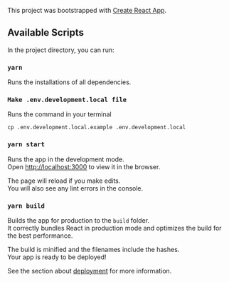 This project was bootstrapped with [Create React App](https://github.com/facebook/create-react-app).

## Available Scripts

In the project directory, you can run:

### `yarn`

Runs the installations of all dependencies.

### `Make .env.development.local file`

Runs the command in your terminal 

`cp .env.development.local.example .env.development.local`

### `yarn start`

Runs the app in the development mode.<br />
Open [http://localhost:3000](http://localhost:3000) to view it in the browser.

The page will reload if you make edits.<br />
You will also see any lint errors in the console.

### `yarn build`

Builds the app for production to the `build` folder.<br />
It correctly bundles React in production mode and optimizes the build for the best performance.

The build is minified and the filenames include the hashes.<br />
Your app is ready to be deployed!

See the section about [deployment](https://facebook.github.io/create-react-app/docs/deployment) for more information.

